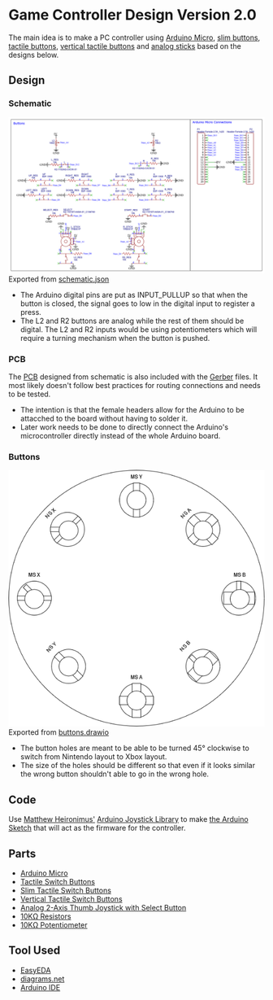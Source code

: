 # Game Controller Design Version 2.0

The main idea is to make a PC controller using [Arduino Micro](https://store.arduino.cc/products/arduino-micro), [slim buttons](https://www.adafruit.com/product/1489), [tactile buttons](https://www.adafruit.com/product/367), [vertical tactile buttons](https://www.digikey.com/en/products/detail/omron-electronics-inc-emc-div/B3F-3100/368365) and [analog sticks](https://www.adafruit.com/product/512) based on the designs below.

## Design

### Schematic
![Schematic](schematic.png) <br>
Exported from [schematic.json](schematic.json)

- The Arduino digital pins are put as INPUT_PULLUP so that when the button is closed, the signal goes to low in the digital input to register a press.
- The L2 and R2 buttons are analog while the rest of them should be digital. The L2 and R2 inputs would be using potentiometers which will require a turning mechanism when the button is pushed.

### PCB
The [PCB](pcb.json) designed from schematic is also included with the [Gerber](Gerber) files. It most likely doesn't follow best practices for routing connections and needs to be tested.
- The intention is that the female headers allow for the Arduino to be attacched to the board without having to solder it.
- Later work needs to be done to directly connect the Arduino's microcontroller directly instead of the whole Arduino board.

### Buttons
![Buttons](../V1.0/buttons.png) <br>
Exported from [buttons.drawio](../V1.0/buttons.drawio)

- The button holes are meant to be able to be turned 45° clockwise to switch from Nintendo layout to Xbox layout.
- The size of the holes should be different so that even if it looks similar the wrong button shouldn't able to go in the wrong hole.

## Code
Use [Matthew Heironimus'](https://github.com/MHeironimus) [Arduino Joystick Library](https://github.com/MHeironimus/ArduinoJoystickLibrary) to make [the Arduino Sketch](code/code.ino) that will act as the firmware for the controller.

## Parts
- [Arduino Micro](https://store.arduino.cc/products/arduino-micro)
- [Tactile Switch Buttons](https://www.adafruit.com/product/367)
- [Slim Tactile Switch Buttons](https://www.adafruit.com/product/1489)
- [Vertical Tactile Switch Buttons](https://www.digikey.com/en/products/detail/omron-electronics-inc-emc-div/B3F-3100/368365)
- [Analog 2-Axis Thumb Joystick with Select Button](https://www.adafruit.com/product/512)
- [10KΩ Resistors](https://www.adafruit.com/product/2784)
- [10KΩ Potentiometer](https://www.adafruit.com/product/356)

## Tool Used
- [EasyEDA](https://easyeda.com/)
- [diagrams.net](https://app.diagrams.net/)
- [Arduino IDE](https://www.arduino.cc/en/software)
